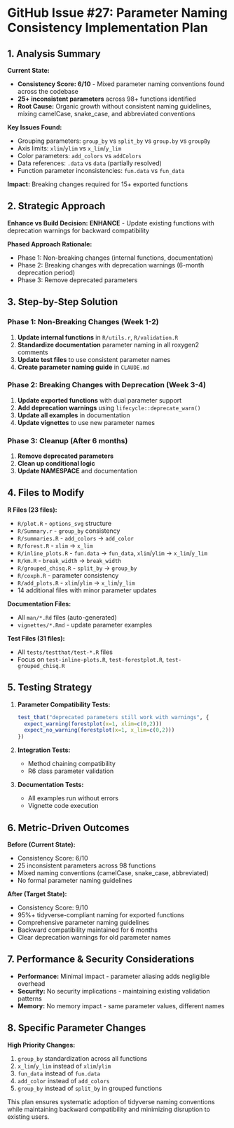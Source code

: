 # GitHub Issue #27: Parameter Naming Consistency Implementation Plan

## 1. Analysis Summary

**Current State:**
- **Consistency Score: 6/10** - Mixed parameter naming conventions found across the codebase
- **25+ inconsistent parameters** across 98+ functions identified
- **Root Cause:** Organic growth without consistent naming guidelines, mixing camelCase, snake_case, and abbreviated conventions

**Key Issues Found:**
- Grouping parameters: `group_by` vs `split_by` vs `group.by` vs `groupBy`
- Axis limits: `xlim`/`ylim` vs `x_lim`/`y_lim`
- Color parameters: `add_colors` vs `addColors`
- Data references: `.data` vs `data` (partially resolved)
- Function parameter inconsistencies: `fun.data` vs `fun_data`

**Impact:** Breaking changes required for 15+ exported functions

## 2. Strategic Approach

**Enhance vs Build Decision:** **ENHANCE** - Update existing functions with deprecation warnings for backward compatibility

**Phased Approach Rationale:**
- Phase 1: Non-breaking changes (internal functions, documentation)
- Phase 2: Breaking changes with deprecation warnings (6-month deprecation period)
- Phase 3: Remove deprecated parameters

## 3. Step-by-Step Solution

### Phase 1: Non-Breaking Changes (Week 1-2)
1. **Update internal functions** in `R/utils.r`, `R/validation.R`
2. **Standardize documentation** parameter naming in all roxygen2 comments
3. **Update test files** to use consistent parameter names
4. **Create parameter naming guide** in `CLAUDE.md`

### Phase 2: Breaking Changes with Deprecation (Week 3-4)
1. **Update exported functions** with dual parameter support
2. **Add deprecation warnings** using `lifecycle::deprecate_warn()`
3. **Update all examples** in documentation
4. **Update vignettes** to use new parameter names

### Phase 3: Cleanup (After 6 months)
1. **Remove deprecated parameters**
2. **Clean up conditional logic**
3. **Update NAMESPACE** and documentation

## 4. Files to Modify

**R Files (23 files):**
- `R/plot.R` - `options_svg` structure
- `R/Summary.r` - `group_by` consistency
- `R/summaries.R` - `add_colors` → `add_color`
- `R/forest.R` - `xlim` → `x_lim`
- `R/inline_plots.R` - `fun.data` → `fun_data`, `xlim`/`ylim` → `x_lim`/`y_lim`
- `R/km.R` - `break_width` → `break_width`
- `R/grouped_chisq.R` - `split_by` → `group_by`
- `R/coxph.R` - parameter consistency
- `R/add_plots.R` - `xlim`/`ylim` → `x_lim`/`y_lim`
- 14 additional files with minor parameter updates

**Documentation Files:**
- All `man/*.Rd` files (auto-generated)
- `vignettes/*.Rmd` - update parameter examples

**Test Files (31 files):**
- All `tests/testthat/test-*.R` files
- Focus on `test-inline-plots.R`, `test-forestplot.R`, `test-grouped_chisq.R`

## 5. Testing Strategy

1. **Parameter Compatibility Tests:**
   ```r
   test_that("deprecated parameters still work with warnings", {
     expect_warning(forestplot(x=1, xlim=c(0,2)))
     expect_no_warning(forestplot(x=1, x_lim=c(0,2)))
   })
   ```

2. **Integration Tests:**
   - Method chaining compatibility
   - R6 class parameter validation

3. **Documentation Tests:**
   - All examples run without errors
   - Vignette code execution

## 6. Metric-Driven Outcomes

**Before (Current State):**
- Consistency Score: 6/10
- 25 inconsistent parameters across 98 functions
- Mixed naming conventions (camelCase, snake_case, abbreviated)
- No formal parameter naming guidelines

**After (Target State):**
- Consistency Score: 9/10
- 95%+ tidyverse-compliant naming for exported functions
- Comprehensive parameter naming guidelines
- Backward compatibility maintained for 6 months
- Clear deprecation warnings for old parameter names

## 7. Performance & Security Considerations

- **Performance:** Minimal impact - parameter aliasing adds negligible overhead
- **Security:** No security implications - maintaining existing validation patterns
- **Memory:** No memory impact - same parameter values, different names

## 8. Specific Parameter Changes

**High Priority Changes:**
1. `group_by` standardization across all functions
2. `x_lim`/`y_lim` instead of `xlim`/`ylim`
3. `fun_data` instead of `fun.data`
4. `add_color` instead of `add_colors`
5. `group_by` instead of `split_by` in grouped functions

This plan ensures systematic adoption of tidyverse naming conventions while maintaining backward compatibility and minimizing disruption to existing users.